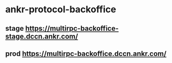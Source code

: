 # ankr-protocol-backoffice

## stage https://multirpc-backoffice-stage.dccn.ankr.com/
## prod  https://multirpc-backoffice.dccn.ankr.com/